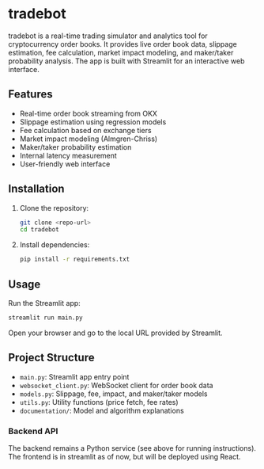 # tradebot

tradebot is a real-time trading simulator and analytics tool for cryptocurrency order books. It provides live order book data, slippage estimation, fee calculation, market impact modeling, and maker/taker probability analysis. The app is built with Streamlit for an interactive web interface.

## Features
- Real-time order book streaming from OKX
- Slippage estimation using regression models
- Fee calculation based on exchange tiers
- Market impact modeling (Almgren-Chriss)
- Maker/taker probability estimation
- Internal latency measurement
- User-friendly web interface

## Installation

1. Clone the repository:
   ```bash
   git clone <repo-url>
   cd tradebot
   ```
2. Install dependencies:
   ```bash
   pip install -r requirements.txt
   ```

## Usage

Run the Streamlit app:
```bash
streamlit run main.py
```

Open your browser and go to the local URL provided by Streamlit.

## Project Structure
- `main.py`: Streamlit app entry point
- `websocket_client.py`: WebSocket client for order book data
- `models.py`: Slippage, fee, impact, and maker/taker models
- `utils.py`: Utility functions (price fetch, fee rates)
- `documentation/`: Model and algorithm explanations


### Backend API
The backend remains a Python service (see above for running instructions). The frontend is in streamlit as of now, but will be deployed using React.